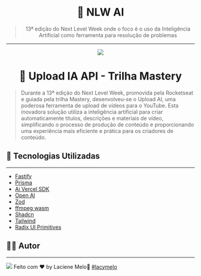 <div align="center">
  <h1>
    🤖 NLW AI
  </h1>

  > 13ª edição do Next Level Week onde o foco é o uso da Inteligência Artificial como ferramenta para resolução de problemas

  ---
  
  <img src="https://github.com/Azanniel/nlw-ia/assets/71537090/2fcaee3c-47df-44d5-bebc-0f8783b05299" />
</div>

<div align="center">
  <h1>
    🤖 Upload IA API - Trilha Mastery
  </h1>
</div>

> Durante a 13ª edição do Next Level Week, promovida pela Rocketseat e guiada pela trilha Mastery, desenvolveu-se o Upload AI, uma poderosa ferramenta de upload de vídeos para o YouTube. Esta inovadora solução utiliza a inteligência artificial para criar automaticamente títulos, descrições e materiais de vídeo, simplificando o processo de produção de conteúdo e proporcionando uma experiência mais eficiente e prática para os criadores de conteúdo.

## :rocket: Tecnologias Utilizadas
---
- [Fastify](https://fastify.dev/)
- [Prisma](https://www.prisma.io/)
- [Ai Vercel SDK](https://sdk.vercel.ai/docs)
- [Open AI](https://platform.openai.com/docs/introduction)
- [Zod](https://zod.dev/)
- [ffmpeg wasm](https://ffmpegwasm.netlify.app/)
- [Shadcn](https://ui.shadcn.com/)
- [Tailwind](https://tailwindcss.com/)
- [Radix UI Primitives](https://www.radix-ui.com/primitives)


## :man_student: Autor
---
<a href="https://www.linkedin.com/in/laciene-alves-melo-97a69b222/" target="_blank"><img src="https://img.shields.io/badge/-LinkedIn-%230077B5?style=for-the-badge&logo=linkedin&logoColor=white" target="_blank"></a>
Feito com ♥ by Laciene Melo:wave: [#lacymelo](https://github.com/lacymelo)

